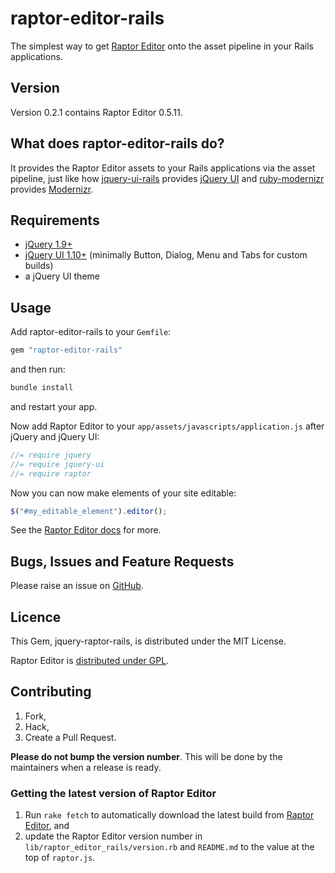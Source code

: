 # raptor-editor-rails

The simplest way to get [Raptor Editor] onto the asset pipeline in your Rails applications.

## Version

Version 0.2.1 contains Raptor Editor 0.5.11.

## What does raptor-editor-rails do?

It provides the Raptor Editor assets to your Rails applications via the asset pipeline, just like how [jquery-ui-rails] provides [jQuery UI] and [ruby-modernizr] provides [Modernizr].

## Requirements

* [jQuery 1.9+][jQuery]
* [jQuery UI 1.10+][jQuery UI] (minimally Button, Dialog, Menu and Tabs for custom builds)
* a jQuery UI theme

## Usage

Add raptor-editor-rails to your `Gemfile`:

```ruby
gem "raptor-editor-rails"
```

and then run:

```sh
bundle install
```

and restart your app.

Now add Raptor Editor to your `app/assets/javascripts/application.js` after jQuery and jQuery UI:

```js
//= require jquery
//= require jquery-ui
//= require raptor
```

Now you can now make elements of your site editable:

```js
$("#my_editable_element").editor();
```

See the [Raptor Editor docs] for more.

## Bugs, Issues and Feature Requests

Please raise an issue on [GitHub][issues].

## Licence

This Gem, jquery-raptor-rails, is distributed under the MIT License.

Raptor Editor is [distributed under GPL][Raptor Editor licence].

## Contributing

1. Fork,
2. Hack,
3. Create a Pull Request.

**Please do not bump the version number**. This will be done by the maintainers when a release is ready.

### Getting the latest version of Raptor Editor

1. Run `rake fetch` to automatically download the latest build from [Raptor Editor][], and
2. update the Raptor Editor version number in `lib/raptor_editor_rails/version.rb` and `README.md` to the value at the top of `raptor.js`.

[Raptor Editor]: http://www.raptor-editor.com/
[jQuery]: http://jquery.com/
[jQuery UI]: http://jqueryui.com/
[jquery-ui-rails]: https://github.com/joliss/jquery-ui-rails
[ruby-modernizr]: https://github.com/josh/ruby-modernizr
[Modernizr]: http://modernizr.com/
[Raptor Editor docs]: http://www.raptor-editor.com/docs
[Raptor Editor licence]: http://www.raptor-editor.com/license
[issues]: https://github.com/PANmedia/raptor-editor-rails/issues
